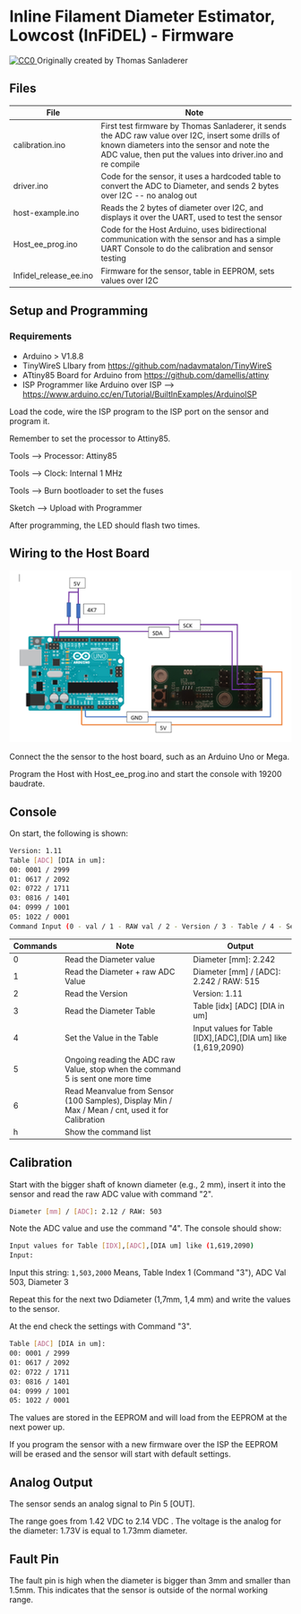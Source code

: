 # Inline Filament Diameter Estimator, Lowcost (InFiDEL) - Firmware

<p xmlns:dct="http://purl.org/dc/terms/" xmlns:vcard="http://www.w3.org/2001/vcard-rdf/3.0#">
  <a rel="license"
     href="http://creativecommons.org/publicdomain/zero/1.0/">
    <img src="https://licensebuttons.net/p/zero/1.0/80x15.png" style="border-style: none;" alt="CC0" />
  </a>
  Originally created by Thomas Sanladerer
</p>

## Files
| File | Note |
| ------ | ------ |
| calibration.ino | First test firmware by Thomas Sanladerer, it sends the ADC raw value over I2C, insert some drills of known diameters into the sensor and note the ADC value, then put the values into driver.ino and re compile |
| driver.ino | Code for the sensor, it uses a hardcoded table to convert the ADC to Diameter, and sends 2 bytes over I2C -- no analog out |
| host-example.ino | Reads  the 2 bytes of diameter over I2C, and displays it over the UART, used to test the sensor |
| Host_ee_prog.ino | Code for the Host Arduino, uses bidirectional communication with the sensor and has a simple UART Console to do the calibration and sensor testing |
| Infidel_release_ee.ino | Firmware for the sensor, table in EEPROM, sets values over I2C |

## Setup and Programming 

### Requirements
- Arduino > V1.8.8
- TinyWireS LIbary from https://github.com/nadavmatalon/TinyWireS
- ATtiny85 Board for Arduino from https://github.com/damellis/attiny
- ISP Programmer like Arduino over ISP --> https://www.arduino.cc/en/Tutorial/BuiltInExamples/ArduinoISP
 
Load the code, wire the ISP program to the ISP port on the sensor and program it.

Remember to set the processor to Attiny85.

Tools --> Processor: Attiny85

Tools --> Clock: Internal 1 MHz

Tools --> Burn bootloader to set the fuses


Sketch --> Upload with Programmer

After programming, the LED should flash two times.

## Wiring to the Host Board

![Alt text](host_to_sensor_arduino.PNG?raw=true "Wire Diagram")

Connect the the sensor to the host board, such as an Arduino Uno or Mega.

Program the Host with Host_ee_prog.ino and start the console with 19200 baudrate.

## Console

On start, the following is shown:
```sh
Version: 1.11
Table [ADC] [DIA in um]:
00: 0001 / 2999
01: 0617 / 2092
02: 0722 / 1711
03: 0816 / 1401
04: 0999 / 1001
05: 1022 / 0001
Command Input (0 - val / 1 - RAW val / 2 - Version / 3 - Table / 4 - Set Table Val / 5 - Ongoing raw read / 6 - sample Mean ADC Val ):
```

| Commands | Note |  Output |
| ------ | ------ |  ------ |
| 0 | Read the Diameter value  |  Diameter [mm]: 2.242 |
| 1 | Read the Diameter + raw ADC Value | Diameter [mm] / [ADC]: 2.242 / RAW: 515 |
| 2 | Read the Version | Version: 1.11 |
| 3 | Read the Diameter Table | Table [idx] [ADC] [DIA in um] |
| 4 | Set the Value in the Table | Input values for Table [IDX],[ADC],[DIA um] like (1,619,2090) |
| 5 | Ongoing reading the ADC raw Value, stop when the command 5 is sent one more time | 
| 6 | Read Meanvalue from Sensor (100 Samples), Display Min / Max / Mean / cnt, used it for Calibration |
| h | Show the command list |

## Calibration

Start with the bigger shaft of known diameter (e.g., 2 mm), insert it into the sensor and read the raw ADC value with command "2".
```sh
Diameter [mm] / [ADC]: 2.12 / RAW: 503
```
Note the ADC value and use the command "4".
The console should show:

```sh
Input values for Table [IDX],[ADC],[DIA um] like (1,619,2090)
Input: 
```

Input this string: `1,503,2000`
Means, Table Index 1 (Command "3"), ADC Val 503, Diameter 3

Repeat this for the next two Ddiameter (1,7mm, 1,4 mm) and write the values to the sensor.

At the end check the settings with Command "3".

```sh
Table [ADC] [DIA in um]:
00: 0001 / 2999
01: 0617 / 2092
02: 0722 / 1711
03: 0816 / 1401
04: 0999 / 1001
05: 1022 / 0001
```

The values are stored in the EEPROM and will load from the EEPROM at the next power up.

If you program the sensor with a new firmware over the ISP the EEPROM will be erased and the sensor will start with default settings.
 
## Analog Output
 
The sensor sends an analog signal to Pin 5 [OUT].

The range goes from 1.42 VDC to 2.14 VDC .
The voltage is the analog for the diameter: 1.73V is equal to 1.73mm diameter.


## Fault Pin

The fault pin is high when the diameter is bigger than 3mm and smaller than 1.5mm.
This indicates that the sensor is outside of the normal working range.
 
 
 
 


